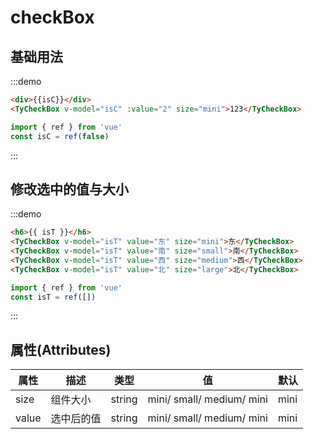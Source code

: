 # checkBox

## 基础用法

:::demo

```html
<div>{{isC}}</div>
<TyCheckBox v-model="isC" :value="2" size="mini">123</TyCheckBox>
```

```js
import { ref } from 'vue'
const isC = ref(false)
```

:::

## 修改选中的值与大小

:::demo

```html
<h6>{{ isT }}</h6>
<TyCheckBox v-model="isT" value="东" size="mini">东</TyCheckBox>
<TyCheckBox v-model="isT" value="南" size="small">南</TyCheckBox>
<TyCheckBox v-model="isT" value="西" size="medium">西</TyCheckBox>
<TyCheckBox v-model="isT" value="北" size="large">北</TyCheckBox>
```

```js
import { ref } from 'vue'
const isT = ref([])
```
:::


## 属性(Attributes)

<div class="listTb">

| 属性  | 描述       | 类型   | 值                        | 默认 |
| ----- | ---------- | ------ | ------------------------- | ---- |
| size  | 组件大小   | string | mini/ small/ medium/ mini | mini |
| value | 选中后的值 | string | mini/ small/ medium/ mini | mini |


</div>


<script setup>
  import {ref} from 'vue'
 const isC =ref(false)
  const isT =ref([])


</script>
